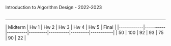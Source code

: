 Introduction to Algorithm Design - 2022-2023<br><br>

<hr>
|   Midterm  |   Hw 1   |   Hw 2   |   Hw 3  |   Hw 4   |   Hw 5  |   Final   |
|------------|----------|----------|---------|----------|---------|-----------|
|     50     |    100   |    92    |   93    |    75    |   90    |     22    |

